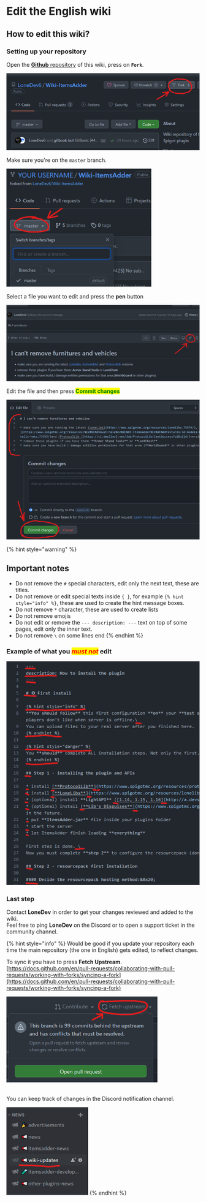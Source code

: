# Edit the English wiki

## How to edit this wiki?

### Setting up your repository

Open the [**Github** repository](https://github.com/LoneDev6/Wiki-ItemsAdder) of this wiki, press on **`Fork`**.&#x20;

![](<../.gitbook/assets/image (214).png>)

Make sure you're on the `master` branch.

![](<../.gitbook/assets/image (141).png>)

Select a file you want to edit and press the **pen** button

![](<../.gitbook/assets/image (189).png>)

Edit the file and then press <mark style="color:green;">**Commit changes**</mark>

![](<../.gitbook/assets/image (190).png>)

{% hint style="warning" %}
## Important notes

* Do not remove the `#` special characters, edit only the next text, these are titles.
* Do not remove or edit special texts inside `{ }`, for example `{% hint style="info" %}`, these are used to create the hint message boxes.
* Do not remove `*` character, these are used to create lists
* Do not remove emojis
* Do not edit or remove the `--- description: ---` text on top of some pages, edit only the inner text.
* Do not remove `\` on some lines end
{% endhint %}

### Example of what you _<mark style="color:red;">must not</mark>_ edit

![](<../.gitbook/assets/image (125).png>)

### Last step

Contact **LoneDev** in order to get your changes reviewed and added to the wiki.\
Feel free to ping **LoneDev** on the Discord or to open a support ticket in the community channel.

{% hint style="info" %}
Would be good if you update your repository each time the main repository (the one in English) gets edited, to reflect changes.

To sync it you have to press **Fetch Upstream**.\
[https://docs.github.com/en/pull-requests/collaborating-with-pull-requests/working-with-forks/syncing-a-fork](https://docs.github.com/en/pull-requests/collaborating-with-pull-requests/working-with-forks/syncing-a-fork)

![](<../.gitbook/assets/image (212).png>)

\
You can keep track of changes in the Discord notification channel.

![](<../.gitbook/assets/image (185).png>)
{% endhint %}
